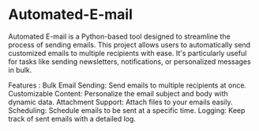 # Automated-E-mail

Automated E-mail is a Python-based tool designed to streamline the process of sending emails. This project allows users to automatically send customized emails to multiple recipients with ease. It's particularly useful for tasks like sending newsletters, notifications, or personalized messages in bulk.

Features :
Bulk Email Sending: Send emails to multiple recipients at once.
Customizable Content: Personalize the email subject and body with dynamic data.
Attachment Support: Attach files to your emails easily.
Scheduling: Schedule emails to be sent at a specific time.
Logging: Keep track of sent emails with a detailed log.

